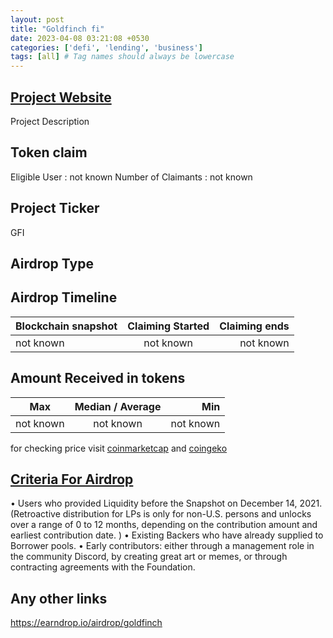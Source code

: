 ```yaml
---
layout: post
title: "Goldfinch fi"
date: 2023-04-08 03:21:08 +0530
categories: ['defi', 'lending', 'business']
tags: [all] # Tag names should always be lowercase
---
```




## [Project Website](https://goldfinch.finance/)

 Project Description

## Token claim

Eligible User : not known
Number of Claimants : not known

## Project Ticker

GFI

## Airdrop Type

## Airdrop Timeline

| Blockchain snapshot     | Claiming Started           | Claiming ends    |
| ----------------------- |:--------------------------:| ----------------:|
|       not known         |        not known           |   not known      |

## Amount Received in tokens

| Max        |    Median / Average  |       Min    |
| ---------- |:--------------------:| ------------:|
| not known  |     not known        |  not known   |

for checking price visit [coinmarketcap](https://coinmarketcap.com/currencies/) and [coingeko](https://www.coingecko.com/en/coins/)

## [Criteria For Airdrop](medium.com/goldfinch-fi/introducing-the-goldfinch-protocol-token-gfi-e09579fd9740)

• Users who provided Liquidity before the Snapshot on December 14, 2021. (Retroactive distribution for LPs is only for non-U.S. persons and unlocks over a range of 0 to 12 months, depending on the contribution amount and earliest contribution date. )
• Existing Backers who have already supplied to Borrower pools.
• Early contributors:  either through a management role in the community Discord, by creating great art or memes, or through contracting agreements with the Foundation.

## Any other links

<https://earndrop.io/airdrop/goldfinch>
